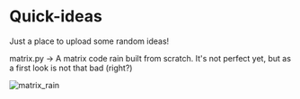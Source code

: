 # Quick-ideas
Just a place to upload some random ideas!

matrix.py -> A matrix code rain built from scratch. It's not perfect yet, but as a first look is not that bad (right?)

![matrix_rain](https://github.com/JVinuelas19/Quick-ideas/assets/111135343/2d2c947d-94b5-4a85-92e1-fed48ea3c7b4)
